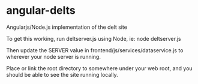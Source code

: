 angular-delts
=============

Angularjs/Node.js implementation of the delt site

To get this working, run deltserver.js using Node, ie: 
node deltserver.js 

Then update the SERVER value in frontend/js/services/dataservice.js to wherever your node server is running.

Place or link the root directory to somewhere under your web root, and you should be able to see the site running locally.
